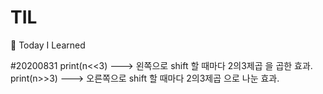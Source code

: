 # TIL
📝 Today I Learned

#20200831
print(n<<3) ---> 왼쪽으로 shift 할 때마다 2의3제곱 을 곱한 효과.
print(n>>3) ---> 오른쪽으로 shift 할 때마다 2의3제곱 으로 나눈 효과.
